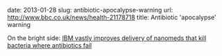 date: 2013-01-28
slug: antibiotic-apocalypse-warning
url: http://www.bbc.co.uk/news/health-21178718
title: Antibiotic 'apocalypse' warning

On the bright side: [IBM vastly improves delivery of nanomeds that kill bacteria where antibiotics fail](http://venturebeat.com/2013/01/23/ibm-vastly-improves-delivery-of-nanomeds-that-kills-bacteria-where-antibiotics-fails/#p5d5RLQJhPaVt56O.02)